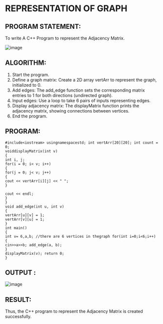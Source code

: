 # REPRESENTATION OF GRAPH
## PROGRAM STATEMENT:

To write A C++ Program to represent the Adjacency Matrix.

![image](https://github.com/user-attachments/assets/ea0dd56c-3dbf-4d8e-ad77-86eb149e2740)

## ALGORITHM:  

1.	Start the program.
2.	Define a graph matrix: Create a 2D array vertArr to represent the graph, initialized to 0.
3.	Add edges: The add_edge function sets the corresponding matrix entries to 1 for both directions (undirected graph).
4.	Input edges: Use a loop to take 6 pairs of inputs representing edges.
5.	Display adjacency matrix: The displayMatrix function prints the adjacency matrix, showing connections between vertices.
6.	End the program.

## PROGRAM:

```
#include<iostream> usingnamespacestd; int vertArr[20][20]; int count = 0;
voiddisplayMatrix(int v)
{
int i, j;
for(i = 0; i< v; i++)
{
for(j = 0; j< v; j++)
{
cout << vertArr[i][j] << " ";
}
 
cout << endl;
}
}
void add_edge(int u, int v)
{
vertArr[u][v] = 1;
vertArr[v][u] = 1;
}
int main()
{
int v= 6,a,b; //there are 6 vertices in thegraph for(int i=0;i<6;i++)
{
cin>>a>>b; add_edge(a, b);
}
displayMatrix(v); return 0;
}
 ```
## OUTPUT :
![image](https://github.com/user-attachments/assets/49cebf19-db7d-44e5-97d3-b8625560de08)

## RESULT:

Thus, the C++ program to represent the Adjacency Matrix is created successfully.
 

